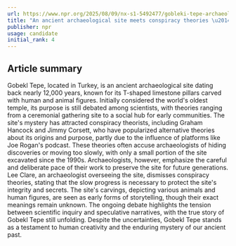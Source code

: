 ```yaml
---
url: https://www.npr.org/2025/08/09/nx-s1-5492477/gobleki-tepe-archaeology
title: "An ancient archaeological site meets conspiracy theories \u2014 and Joe Rogan"
publisher: npr
usage: candidate
initial_rank: 4
---
```

## Article summary
Gobekl Tepe, located in Turkey, is an ancient archaeological site dating back nearly 12,000 years, known for its T-shaped limestone pillars carved with human and animal figures. Initially considered the world's oldest temple, its purpose is still debated among scientists, with theories ranging from a ceremonial gathering site to a social hub for early communities. The site's mystery has attracted conspiracy theorists, including Graham Hancock and Jimmy Corsett, who have popularized alternative theories about its origins and purpose, partly due to the influence of platforms like Joe Rogan's podcast. These theories often accuse archaeologists of hiding discoveries or moving too slowly, with only a small portion of the site excavated since the 1990s. Archaeologists, however, emphasize the careful and deliberate pace of their work to preserve the site for future generations. Lee Clare, an archaeologist overseeing the site, dismisses conspiracy theories, stating that the slow progress is necessary to protect the site's integrity and secrets. The site's carvings, depicting various animals and human figures, are seen as early forms of storytelling, though their exact meanings remain unknown. The ongoing debate highlights the tension between scientific inquiry and speculative narratives, with the true story of Gobekl Tepe still unfolding. Despite the uncertainties, Gobekl Tepe stands as a testament to human creativity and the enduring mystery of our ancient past.
